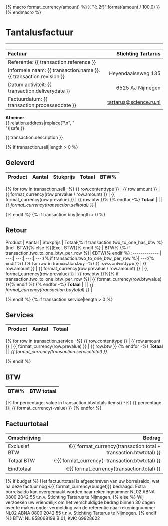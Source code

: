 {% macro format_currency(amount) %}{{ "{:.2f}".format(amount / 100.0) }}{% endmacro %}

# Tantalusfactuur

---------------------------------------

Factuur | Stichting Tartarus
:------ | ----------------:
Referentie: {{ transaction.reference }} | 
Informele naam: {{ transaction.name }}.{{ transaction.revision }} | Heyendaalseweg 135
Datum activiteit: {{ transaction.deliverydate }} | 6525 AJ Nijmegen
Factuurdatum: {{ transaction.processeddate }} | tartarus@science.ru.nl

**Afnemer** <br>
{{ relation.address|replace("\n", " <br> ")|safe }}

{{ transaction.description }}

{% if transaction.sell|length > 0 %}
## Geleverd
Product | Aantal | Stukprijs | Totaal | BTW%
:------------- | ---:| ---:| ---:|---:
{% for row in transaction.sell -%}
{{ row.contenttype }} | {{ row.amount }} | {{ format_currency(row.prevalue / row.amount) }} | {{ format_currency(row.prevalue) }} | {{ row.btw }}%
{% endfor -%}
**Totaal** | | | *{{ format_currency(transaction.selltotal) }}* |

{% endif %}
{% if transaction.buy|length > 0 %}
## Retour
Product | Aantal | Stukprijs | Totaal{% if transaction.two_to_one_has_btw %}(Incl. BTW){% else %}(Excl. BTW){% endif %} | BTW% {% if transaction.two_to_one_btw_per_row %}| &euro;BTW{% endif %}
:------------- | ---:| ---:| ---:| ---:{% if transaction.two_to_one_btw_per_row %}| ---:{% endif %}
{% for row in transaction.buy -%}
{{ row.contenttype }} | {{ row.amount }} | {{ format_currency(row.prevalue / row.amount) }} | {{ format_currency(row.prevalue) }} | {{ row.btw }}%{% if transaction.two_to_one_btw_per_row %}| {{ format_currency(row.btwvalue) }}{% endif %}
{% endfor -%}
**Totaal** | | | *{{ format_currency(transaction.buytotal) }}* |

{% endif %}
{% if transaction.service|length > 0 %}
## Services
Product | Aantal | Totaal
:------------- | ---:| ---:
{% for row in transaction.service -%}
{{ row.contenttype }} | {{ row.amount }} | {{ format_currency(row.prevalue) }} | {{ row.btw }}
{% endfor -%}
**Totaal** | | *{{ format_currency(transaction.servicetotal) }}*

{% endif %}

## BTW
BTW% | BTW totaal 
---: | ---:
{% for percentage, value in transaction.btwtotals.items() -%}
{{ percentage }}| {{ format_currency(-value) }}
{% endfor %}

## Factuurtotaal
Omschrijving | Bedrag
:---- | ----:
Exclusief BTW | &euro;{{ format_currency(transaction.total + transaction.btwtotal) }}
Totaal BTW | &euro;{{ format_currency(-transaction.btwtotal) }}
Eindtotaal | &euro;{{ format_currency(transaction.total) }}

{% if budget %}
Het factuurtotaal is afgeschreven van uw borrelsaldo, wat na deze factuur nog &euro;{{ format_currency(budget)}} bedraagd. Extra borrelsaldo kan overgemaakt worden naar rekeningnummer NL02 ABNA 0800 2042 55 t.n.v. Stichting Tartarus te Nijmegen.
{% else %}
Wij verzoeken uw vriendelijk om het verschuldigde bedrag binnen 30 dagen over te maken onder vermelding van de referentie naar rekeningnummer NL02 ABNA 0800 2042 55 t.n.v. Stichting Tartarus te Nijmegen.
{% endif %}
BTW: NL 858068199 B 01, KvK: 69928622
